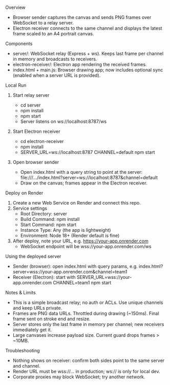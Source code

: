 Overview
- Browser sender captures the canvas and sends PNG frames over WebSocket to a relay server.
- Electron receiver connects to the same channel and displays the latest frame scaled to an A4 portrait canvas.

Components
- server/: WebSocket relay (Express + ws). Keeps last frame per channel in memory and broadcasts to receivers.
- electron-receiver/: Electron app rendering the received frames.
- index.html + main.js: Browser drawing app; now includes optional sync (enabled when a server URL is provided).

Local Run
1) Start relay server
   - cd server
   - npm install
   - npm start
   - Server listens on ws://localhost:8787/ws

2) Start Electron receiver
   - cd electron-receiver
   - npm install
   - SERVER_URL=ws://localhost:8787 CHANNEL=default npm start

3) Open browser sender
   - Open index.html with a query string to point at the server:
     file:///.../index.html?server=ws://localhost:8787&channel=default
   - Draw on the canvas; frames appear in the Electron receiver.

Deploy on Render
1) Create a new Web Service on Render and connect this repo.
2) Service settings
   - Root Directory: server
   - Build Command: npm install
   - Start Command: npm start
   - Instance Type: Any (the app is lightweight)
   - Environment: Node 18+ (Render default is fine)
3) After deploy, note your URL, e.g. https://your-app.onrender.com
   - WebSocket endpoint will be wss://your-app.onrender.com/ws

Using the deployed server
- Sender (browser): open index.html with query params, e.g.
  index.html?server=wss://your-app.onrender.com&channel=team1
- Receiver (Electron): start with
  SERVER_URL=wss://your-app.onrender.com CHANNEL=team1 npm start

Notes & Limits
- This is a simple broadcast relay; no auth or ACLs. Use unique channels and keep URLs private.
- Frames are PNG data URLs. Throttled during drawing (~150ms). Final frame sent on stroke end and resize.
- Server stores only the last frame in memory per channel; new receivers immediately get it.
- Large canvases increase payload size. Current guard drops frames > ~10MB.

Troubleshooting
- Nothing shows on receiver: confirm both sides point to the same server and channel.
- Render URL must be wss://... in production; ws:// is only for local dev.
- Corporate proxies may block WebSocket; try another network.

